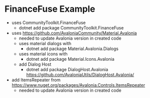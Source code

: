 ﻿# FinanceFuse Example

- uses CommunityToolkit.FinanceFuse
    - dotnet add package CommunityToolkit.FinanceFuse
- uses https://github.com/AvaloniaCommunity/Material.Avalonia
    - needed to update Avalonia version in created code
    - uses material dialogs with
        - dotnet add package Material.Avalonia.Dialogs
    - uses material icons with
        - dotnet add package Material.Icons.Avalonia
    - add Dialog Host
        - dotnet add package DialogHost.Avalonia https://github.com/AvaloniaUtils/DialogHost.Avalonia/
- add ItemsRepeater from https://www.nuget.org/packages/Avalonia.Controls.ItemsRepeater
    - needed to update Avalonia version in created code